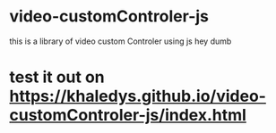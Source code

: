 # video-customControler-js
this is a library of video custom Controler using js
hey dumb 
# test it out on https://khaledys.github.io/video-customControler-js/index.html

